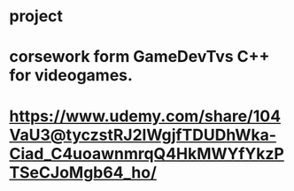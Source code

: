 # project
# corsework form GameDevTvs C++ for videogames.
# https://www.udemy.com/share/104VaU3@tyczstRJ2lWgjfTDUDhWka-Ciad_C4uoawnmrqQ4HkMWYfYkzPTSeCJoMgb64_ho/
